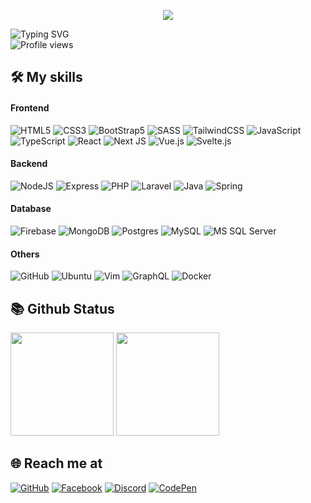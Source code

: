 <p align="center">
  <img src="https://media1.giphy.com/media/QX6ruFElzFdeIfblrg/giphy.gif?cid=ecf05e47jx2tbidt7kedj80rtesa3c7ytx0x6lxbdeaz6njr&rid=giphy.gif&ct=g">
</p>

![Typing SVG](https://readme-typing-svg.herokuapp.com?font=arial&color=%2336BCF7&lines=I'm%20Phạm%20Ngọc%20Linh%2019%20years%20old%20-%20A%20fullstack%20developer!)  
![Profile views](https://komarev.com/ghpvc/?username=kulinhdev)

## 🛠 My skills

#### Frontend

![HTML5](https://img.shields.io/badge/html5-%23E34F26.svg?style=for-the-badge&logo=html5&logoColor=white)
![CSS3](https://img.shields.io/badge/css3-%231572B6.svg?style=for-the-badge&logo=css3&logoColor=white)
![BootStrap5](https://img.shields.io/badge/bootstrap-%23E44D27?style=for-the-badge&logo=bootstrap&logoColor=ffffff)
![SASS](https://img.shields.io/badge/SASS-hotpink.svg?style=for-the-badge&logo=SASS&logoColor=white)
![TailwindCSS](https://img.shields.io/badge/tailwindcss-%2338B2AC.svg?style=for-the-badge&logo=tailwind-css&logoColor=white)
![JavaScript](https://img.shields.io/badge/javascript-%23323330.svg?style=for-the-badge&logo=javascript&logoColor=%23F7DF1E)
![TypeScript](https://img.shields.io/badge/typescript-%23007ACC.svg?style=for-the-badge&logo=typescript&logoColor=white)
![React](https://img.shields.io/badge/react-%2320232a.svg?style=for-the-badge&logo=react&logoColor=%2361DAFB)
![Next JS](https://img.shields.io/badge/Nextjs-black?style=for-the-badge&logo=next.js&logoColor=white)
![Vue.js](https://img.shields.io/badge/vuejs-%2335495e.svg?style=for-the-badge&logo=vuedotjs&logoColor=%234FC08D)
![Svelte.js](https://img.shields.io/badge/svelte-%23f1413d.svg?style=for-the-badge&logo=svelte&logoColor=white)

#### Backend
![NodeJS](https://img.shields.io/badge/node.js-6DA55F?style=for-the-badge&logo=node.js&logoColor=white)
![Express](https://img.shields.io/badge/express-white?style=for-the-badge&logo=express&logoColor=%23007ACC)
![PHP](https://img.shields.io/badge/php-%23316192.svg?style=for-the-badge&logo=php&logoColor=white)
![Laravel](https://img.shields.io/badge/laravel-%23f1413d.svg?style=for-the-badge&logo=laravel&logoColor=white)
![Java](https://img.shields.io/badge/java-%23323330.svg?style=for-the-badge&logo=java&logoColor=white)
![Spring](https://img.shields.io/badge/spring-%2311AB00.svg?style=for-the-badge&logo=spring&logoColor=white)

#### Database
![Firebase](https://img.shields.io/badge/firebase-%23039BE5.svg?style=for-the-badge&logo=firebase)
![MongoDB](https://img.shields.io/badge/MongoDB-%234ea94b.svg?style=for-the-badge&logo=mongodb&logoColor=white)
![Postgres](https://img.shields.io/badge/postgres-%23316192.svg?style=for-the-badge&logo=postgresql&logoColor=white)
![MySQL](http://img.shields.io/badge/mysql-DD0031?style=for-the-badge&logo=mysql)
![MS SQL Server](http://img.shields.io/badge/-MS%20SQL%20Server-CC2927?style=for-the-badge&logo=microsoft-sql-server&logoColor=ffffff)

#### Others
![GitHub](https://img.shields.io/badge/-GitHub-181717?style=for-the-badge&logo=github)
![Ubuntu](http://img.shields.io/badge/-Ubuntu-A81D33?style=for-the-badge&logo=ubuntu&logoColor=ffffff)
![Vim](https://img.shields.io/badge/VIM-%2311AB00.svg?style=for-the-badge&logo=vim&logoColor=white)
![GraphQL](https://img.shields.io/badge/-GraphQL-E10098?style=for-the-badge&logo=graphql&logoColor=white)
![Docker](https://img.shields.io/badge/docker-%230db7ed.svg?style=for-the-badge&logo=docker&logoColor=white)

## 📚 Github Status

<img src="https://github-readme-stats.vercel.app/api/top-langs/?username=kulinhdev&layout=compact&theme=tokyonight&langs_count=6" height="165">
<img src="https://github-readme-stats.vercel.app/api?username=kulinhdev&show_icons=true&theme=tokyonight" height="165">

## 🌐️ Reach me at

[![GitHub](https://img.shields.io/badge/github-%23121011.svg?style=for-the-badge&logo=github&logoColor=white)](https://github.com/kulinhdev)
[![Facebook](https://img.shields.io/badge/Facebook-%231877F2.svg?style=for-the-badge&logo=Facebook&logoColor=white)](https://www.facebook.com/phamlinh.dev202)
[![Discord](https://img.shields.io/badge/Discord-%237289DA.svg?style=for-the-badge&logo=discord&logoColor=white)](https://discordapp.com/users/877882975855992852)
[![CodePen](https://img.shields.io/badge/CodePen-white?style=for-the-badge&logo=codepen&logoColor=black)](https://codepen.io/enaypi)
